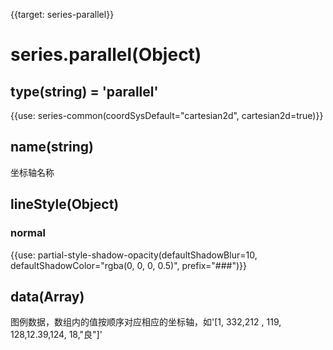 
{{target: series-parallel}}

# series.parallel(Object)

## type(string) = 'parallel'

{{use: series-common(coordSysDefault="cartesian2d", cartesian2d=true)}}

## name(string)
坐标轴名称

## lineStyle(Object)
### normal
{{use: partial-style-shadow-opacity(defaultShadowBlur=10, defaultShadowColor="rgba(0, 0, 0, 0.5)", prefix="###")}}

## data(Array)
图例数据，数组内的值按顺序对应相应的坐标轴，如'[1, 332,212 , 119, 128,12.39,124, 18,"良"]'


